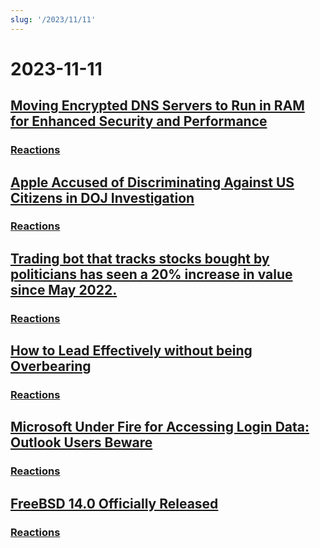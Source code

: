 ```yaml
---
slug: '/2023/11/11'
---
```


# 2023-11-11

## [Moving Encrypted DNS Servers to Run in RAM for Enhanced Security and Performance](https://mullvad.net/en/blog/moving-our-encrypted-dns-servers-to-run-in-ram)


### [Reactions](https://news.ycombinator.com/item?id=38217355)


## [Apple Accused of Discriminating Against US Citizens in DOJ Investigation](https://arstechnica.com/tech-policy/2023/11/apple-discriminated-against-us-citizens-in-hiring-doj-says/)


### [Reactions](https://news.ycombinator.com/item?id=38224950)


## [Trading bot that tracks stocks bought by politicians has seen a 20% increase in value since May 2022.](https://www.threads.net/@quiverquantitative/post/CzcB-Gsgqow)


### [Reactions](https://news.ycombinator.com/item?id=38226404)


## [How to Lead Effectively without being Overbearing](https://www.jeffwofford.com/?p=2089)


### [Reactions](https://news.ycombinator.com/item?id=38224245)


## [Microsoft Under Fire for Accessing Login Data: Outlook Users Beware](https://www.heise.de/news/Microsoft-lays-hands-on-login-data-Beware-of-the-new-Outlook-9358925.html)


### [Reactions](https://news.ycombinator.com/item?id=38219568)


## [FreeBSD 14.0 Officially Released](https://lists.freebsd.org/archives/dev-commits-src-all/2023-November/033349.html)


### [Reactions](https://news.ycombinator.com/item?id=38219578)


<head>
  <meta property="og:title" content="Moving Encrypted DNS Servers to Run in RAM for Enhanced Security and Performance" />
  <meta property="og:type" content="website" />
  <meta property="og:image" content="https://og.cho.sh/api/og/?title=Moving%20Encrypted%20DNS%20Servers%20to%20Run%20in%20RAM%20for%20Enhanced%20Security%20and%20Performance&subheading=Saturday%2C%20November%2011%2C%202023%3A%20Hacker%20News%20Summary" />
</head>
